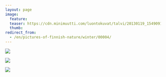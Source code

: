 ```yaml
---
layout: page
image:
  feature:
  teaser: https://cdn.minimuutti.com/luontokuvat/talvi/20130119_1549091-245px.jpg
  thumb:
redirect_from:
  - /en/pictures-of-finnish-nature/winter/00004/
---
```


![](https://cdn.minimuutti.com/luontokuvat/talvi/20130119_155655-800px.jpg)

![](https://cdn.minimuutti.com/luontokuvat/talvi/20130119_154909-800px.jpg)

![](https://cdn.minimuutti.com/luontokuvat/talvi/20130119_154625-800px.jpg)
